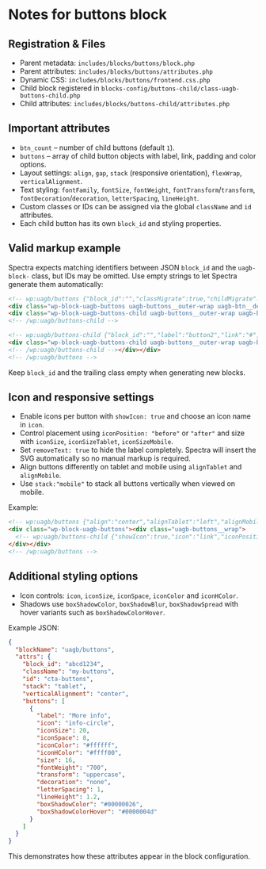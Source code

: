 # Notes for buttons block

## Registration & Files
- Parent metadata: `includes/blocks/buttons/block.php`
- Parent attributes: `includes/blocks/buttons/attributes.php`
- Dynamic CSS: `includes/blocks/buttons/frontend.css.php`
- Child block registered in `blocks-config/buttons-child/class-uagb-buttons-child.php`
- Child attributes: `includes/blocks/buttons-child/attributes.php`

## Important attributes
- `btn_count` – number of child buttons (default `1`).
- `buttons` – array of child button objects with label, link, padding and color options.
- Layout settings: `align`, `gap`, `stack` (responsive orientation), `flexWrap`, `verticalAlignment`.
- Text styling: `fontFamily`, `fontSize`, `fontWeight`, `fontTransform`/`transform`, `fontDecoration`/`decoration`, `letterSpacing`, `lineHeight`.
- Custom classes or IDs can be assigned via the global `className` and `id` attributes.
- Each child button has its own `block_id` and styling properties.

## Valid markup example
Spectra expects matching identifiers between JSON `block_id` and the `uagb-block-` class, but IDs may be omitted. Use empty strings to let Spectra generate them automatically:

```html
<!-- wp:uagb/buttons {"block_id":"","classMigrate":true,"childMigrate":true} -->
<div class="wp-block-uagb-buttons uagb-buttons__outer-wrap uagb-btn__default-btn uagb-btn-tablet__default-btn uagb-btn-mobile__default-btn uagb-block-"><div class="uagb-buttons__wrap uagb-buttons-layout-wrap "><!-- wp:uagb/buttons-child {"block_id":"","label":"button1","link":"#","hColor":"","btnBorderTopWidth":1,"btnBorderLeftWidth":1,"btnBorderRightWidth":1,"btnBorderBottomWidth":1,"btnBorderStyle":"solid","btnBorderColor":"#333","btnBorderHColor":"#333"} -->
<div class="wp-block-uagb-buttons-child uagb-buttons__outer-wrap uagb-block- wp-block-button"><div class="uagb-button__wrapper"><a class="uagb-buttons-repeater wp-block-button__link" aria-label="" href="#" rel="follow noopener" target="_self" role="button"><div class="uagb-button__link">button1</div></a></div></div>
<!-- /wp:uagb/buttons-child -->

<!-- wp:uagb/buttons-child {"block_id":"","label":"button2","link":"#","hColor":"","btnBorderTopWidth":1,"btnBorderLeftWidth":1,"btnBorderRightWidth":1,"btnBorderBottomWidth":1,"btnBorderStyle":"solid","btnBorderColor":"#333","btnBorderHColor":"#333"} -->
<div class="wp-block-uagb-buttons-child uagb-buttons__outer-wrap uagb-block- wp-block-button"><div class="uagb-button__wrapper"><a class="uagb-buttons-repeater wp-block-button__link" aria-label="" href="#" rel="follow noopener" target="_self" role="button"><div class="uagb-button__link">button2</div></a></div></div>
<!-- /wp:uagb/buttons-child --></div></div>
<!-- /wp:uagb/buttons -->
```

Keep `block_id` and the trailing class empty when generating new blocks.

## Icon and responsive settings
- Enable icons per button with `showIcon: true` and choose an icon name in `icon`.
- Control placement using `iconPosition: "before"` or `"after"` and size with `iconSize`, `iconSizeTablet`, `iconSizeMobile`.
- Set `removeText: true` to hide the label completely. Spectra will insert the SVG automatically so no manual markup is required.
- Align buttons differently on tablet and mobile using `alignTablet` and `alignMobile`.
- Use `stack:"mobile"` to stack all buttons vertically when viewed on mobile.

Example:
```html
<!-- wp:uagb/buttons {"align":"center","alignTablet":"left","alignMobile":"center","stack":"mobile"} -->
<div class="wp-block-uagb-buttons"><div class="uagb-buttons__wrap">
  <!-- wp:uagb/buttons-child {"showIcon":true,"icon":"link","iconPosition":"before","iconSize":20,"removeText":true} /-->
</div></div>
<!-- /wp:uagb/buttons -->
```
## Additional styling options
- Icon controls: `icon`, `iconSize`, `iconSpace`, `iconColor` and `iconHColor`.
- Shadows use `boxShadowColor`, `boxShadowBlur`, `boxShadowSpread` with hover variants such as `boxShadowColorHover`.

Example JSON:
```json
{
  "blockName": "uagb/buttons",
  "attrs": {
    "block_id": "abcd1234",
    "className": "my-buttons",
    "id": "cta-buttons",
    "stack": "tablet",
    "verticalAlignment": "center",
    "buttons": [
      {
        "label": "More info",
        "icon": "info-circle",
        "iconSize": 20,
        "iconSpace": 8,
        "iconColor": "#ffffff",
        "iconHColor": "#ffff00",
        "size": 16,
        "fontWeight": "700",
        "transform": "uppercase",
        "decoration": "none",
        "letterSpacing": 1,
        "lineHeight": 1.2,
        "boxShadowColor": "#00000026",
        "boxShadowColorHover": "#0000004d"
      }
    ]
  }
}
```
This demonstrates how these attributes appear in the block configuration.

